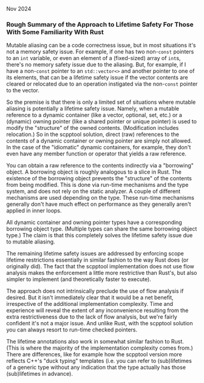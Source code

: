 Nov 2024

### Rough Summary of the Approach to Lifetime Safety For Those With Some Familiarity With Rust

Mutable aliasing can be a code correctness issue, but in most situations it's not a memory safety issue. For example, if one has two non-`const` pointers to an `int` variable, or even an element of a (fixed-sized) array of `int`s, there's no memory safety issue due to the aliasing. But, for example, if I have a non-`const` pointer to an `std::vector<>` and another pointer to one of its elements, that can be a lifetime safety issue if the vector contents are cleared or relocated due to an operation instigated via the non-`const` pointer to the vector.

So the premise is that there is only a limited set of situations where mutable aliasing is potentially a lifetime safety issue. Namely, when a mutable reference to a dynamic container (like a vector, optional, set, etc.) or a (dynamic) owning pointer (like a shared pointer or unique pointer) is used to modify the "structure" of the owned contents. (Modification includes relocation.) So in the scpptool solution, direct (raw) references to the contents of a dynamic container or owning pointer are simply not allowed. In the case of the "idiomatic" dynamic containers, for example, they don't even have any member function or operator that yields a raw reference.

You can obtain a raw reference to the contents indirectly via a "borrowing" object. A borrowing object is roughly analogous to a slice in Rust. The existence of the borrowing object prevents the "structure" of the contents from being modified. This is done via run-time mechanisms and the type system, and does not rely on the static analyzer. A couple of different mechanisms are used depending on the type. These run-time mechanisms generally don't have much effect on performance as they generally aren't applied in inner loops.

All dynamic container and owning pointer types have a corresponding borrowing object type. (Multiple types can share the same borrowing object type.) The claim is that this completely solves the lifetime safety issue due to mutable aliasing.

The remaining lifetime safety issues are addressed by enforcing scope lifetime restrictions essentially in similar fashion to the way Rust does (or originally did). The fact that the scpptool implementation does not use flow analysis makes the enforcement a little more restrictive than Rust's, but also simpler to implement (and theoretically faster to execute).

The approach does not intrinsically preclude the use of flow analysis if desired. But it isn't immediately clear that it would be a net benefit, irrespective of the additional implementation complexity. Time and experience will reveal the extent of any inconvenience resulting from the extra restrictiveness due to the lack of flow analysis, but we're fairly confident it's not a major issue. And unlike Rust, with the scpptool solution you can always resort to run-time checked pointers.

The lifetime annotations also work in somewhat similar fashion to Rust. (This is where the majority of the implementation complexity comes from.) There are differences, like for example how the scpptool version more reflects C++'s "duck typing" templates (i.e. you can refer to (sub)lifetimes of a generic type without any indication that the type actually has those (sub)lifetimes in advance).

